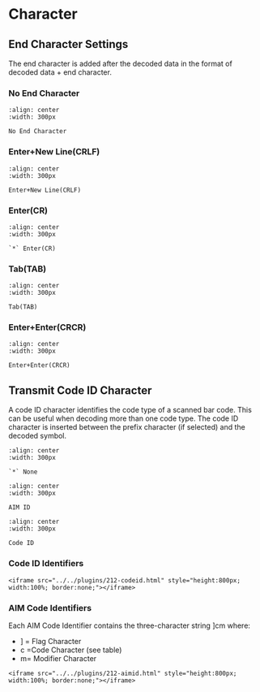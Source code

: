 # Character

## End Character Settings
The end character is added after the decoded data in the format of decoded data + end character.

### No End Character

```{figure} ../../media/3030050.png
:align: center
:width: 300px

No End Character
```


### Enter+New Line(CRLF)

```{figure} ../../media/3030051.png
:align: center
:width: 300px

Enter+New Line(CRLF)
```


### Enter(CR)

```{figure} ../../media/3030052.png
:align: center
:width: 300px

`*` Enter(CR)
```


### Tab(TAB)

```{figure} ../../media/3030053.png
:align: center
:width: 300px

Tab(TAB)
```


### Enter+Enter(CRCR)

```{figure} ../../media/3030054.png
:align: center
:width: 300px

Enter+Enter(CRCR)
```


## Transmit Code ID Character
A code ID character identifies the code type of a scanned bar code. This can be useful when decoding more than one code type. The code ID character is inserted between the prefix character (if selected) and the decoded symbol.


```{figure} ../../media/2051700.png
:align: center
:width: 300px

`*` None
```

```{figure} ../../media/2051701.png
:align: center
:width: 300px

AIM ID
```

```{figure} ../../media/2051702.png
:align: center
:width: 300px

Code ID
```

### Code ID Identifiers

```{raw} html
<iframe src="../../plugins/212-codeid.html" style="height:800px; width:100%; border:none;"></iframe>
```

### AIM Code Identifiers


Each AIM Code Identifier contains the three-character string ]cm where: <br>
- ] = Flag Character
- c =Code Character (see table)
- m= Modifier Character

```{raw} html
<iframe src="../../plugins/212-aimid.html" style="height:800px; width:100%; border:none;"></iframe>
```